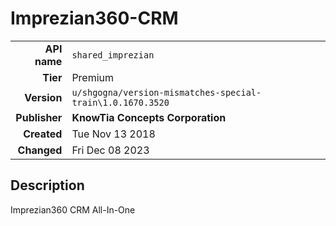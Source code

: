 # Imprezian360-CRM
| | |
|-:|-|
|**API name**|`shared_imprezian`|
|**Tier**|Premium|
|**Version**|`u/shgogna/version-mismatches-special-train\1.0.1670.3520`|
|**Publisher**|**KnowTia Concepts Corporation**|
|**Created**|Tue Nov 13 2018|
|**Changed**|Fri Dec 08 2023|

## Description
Imprezian360 CRM All-In-One
